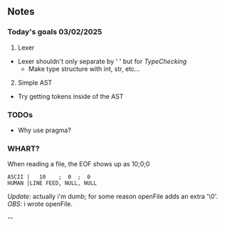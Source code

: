 ## Notes
### Today's goals 03/02/2025 

1. Lexer
- Lexer shouldn't only separate by ' ' but for *TypeChecking*
    - Make type structure with int, str, etc...
2. Simple AST
- Try getting tokens inside of the AST

### TODOs
- Why use pragma?

### WHART?
When reading a file, the EOF shows up as 10;0;0
``` 
ASCII |   10    ;  0  ;  0
HUMAN |LINE FEED, NULL, NULL
```
*Update*: actually i'm dumb; for some reason openFile adds an extra '\0'.
*OBS*: i wrote openFile.

--
